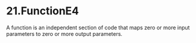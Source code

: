 # 21.FunctionE4
A function is an independent section of code that maps zero or more input parameters to zero or more output parameters.
